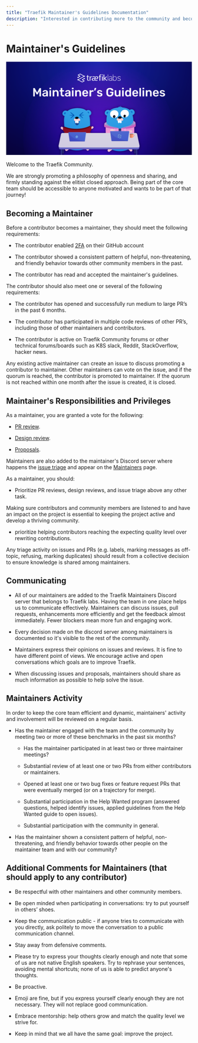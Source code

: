 ```yaml
---
title: "Traefik Maintainer's Guidelines Documentation"
description: "Interested in contributing more to the community and becoming a Traefik Proxy maintainer? Read the guide to becoming a part of the core team."
---
```


# Maintainer's Guidelines

![Maintainer's Guidelines](../assets/img/maintainers-guidelines.png)

Welcome to the Traefik Community.

We are strongly promoting a philosophy of openness and sharing,
and firmly standing against the elitist closed approach.
Being part of the core team should be accessible to anyone motivated
and wants to be part of that journey!

## Becoming a Maintainer

Before a contributor becomes a maintainer, they should meet the following requirements:

- The contributor enabled [2FA](https://docs.github.com/en/authentication/securing-your-account-with-two-factor-authentication-2fa/configuring-two-factor-authentication) on their GitHub account

- The contributor showed a consistent pattern of helpful, non-threatening, and friendly behavior towards other community members in the past.

- The contributor has read and accepted the maintainer's guidelines.

The contributor should also meet one or several of the following requirements:

- The contributor has opened and successfully run medium to large PR’s in the past 6 months.

- The contributor has participated in multiple code reviews of other PR’s,
  including those of other maintainers and contributors.

- The contributor is active on Traefik Community forums
  or other technical forums/boards such as K8S slack, Reddit, StackOverflow, hacker news.

Any existing active maintainer can create an issue to discuss promoting a contributor to maintainer. 
Other maintainers can vote on the issue, and if the quorum is reached, the contributor is promoted to maintainer.
If the quorum is not reached within one month after the issue is created, it is closed.

## Maintainer's Responsibilities and Privileges

As a maintainer, you are granted a vote for the following:

- [PR review](https://github.com/traefik/contributors-guide/blob/master/pr_guidelines.md).

- [Design review](https://github.com/traefik/contributors-guide/blob/master/proposal_guideines.md).

- [Proposals](https://github.com/traefik/contributors-guide/blob/master/proposals.md).

Maintainers are also added to the maintainer's Discord server where happens the [issue triage](https://github.com/traefik/contributors-guide/blob/master/issue_triage.md)
and appear on the [Maintainers](maintainers.md) page.

As a maintainer, you should: 

- Prioritize PR reviews, design reviews, and issue triage above any other task. 

Making sure contributors and community members are listened to and have an impact on the project is essential to keeping the project active and develop a thriving community.

- prioritize helping contributors reaching the expecting quality level over rewriting contributions.

Any triage activity on issues and PRs (e.g. labels, marking messages as off-topic, refusing, marking duplicates) should result from a collective decision to ensure knowledge is shared among maintainers.

## Communicating

- All of our maintainers are added to the Traefik Maintainers Discord server that belongs to Traefik labs.
  Having the team in one place helps us to communicate effectively.
  Maintainers can discuss issues, pull requests, enhancements more efficiently
  and get the feedback almost immediately.
  Fewer blockers mean more fun and engaging work.

- Every decision made on the discord server among maintainers is documented so it's visible to the rest of the community.

- Maintainers express their opinions on issues and reviews. It is fine to have different point of views. 
  We encourage active and open conversations which goals are to improve Traefik.

- When discussing issues and proposals, maintainers should share as much information as possible to help solve the issue.

## Maintainers Activity

In order to keep the core team efficient and dynamic,
maintainers' activity and involvement will be reviewed on a regular basis.

- Has the maintainer engaged with the team and the community by meeting two or more of these benchmarks in the past six months?

    - Has the maintainer participated in at least two or three maintainer meetings?

    - Substantial review of at least one or two PRs from either contributors or maintainers.

    - Opened at least one or two bug fixes or feature request PRs
      that were eventually merged (or on a trajectory for merge).

    - Substantial participation in the Help Wanted program (answered questions, helped identify issues, applied guidelines from the Help Wanted guide to open issues).

    - Substantial participation with the community in general.

- Has the maintainer shown a consistent pattern of helpful,
  non-threatening,
  and friendly behavior towards other people on the maintainer team and with our community?

## Additional Comments for Maintainers (that should apply to any contributor)

- Be respectful with other maintainers and other community members.

- Be open minded when participating in conversations: try to put yourself in others’ shoes.

- Keep the communication public -
  if anyone tries to communicate with you directly,
  ask politely to move the conversation to a public communication channel.

- Stay away from defensive comments.

- Please try to express your thoughts clearly enough
  and note that some of us are not native English speakers.
  Try to rephrase your sentences, avoiding mental shortcuts;
  none of us is able to predict anyone's thoughts.

- Be proactive.

- Emoji are fine,
  but if you express yourself clearly enough they are not necessary.
  They will not replace good communication.

- Embrace mentorship: help others grow and match the quality level we strive for.

- Keep in mind that we all have the same goal: improve the project.
